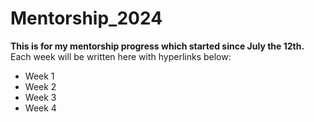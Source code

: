 # Mentorship_2024
**This is for my mentorship progress which started since July the 12th.**
Each week will be written here with hyperlinks below:
- Week 1
- Week 2
- Week 3
- Week 4
